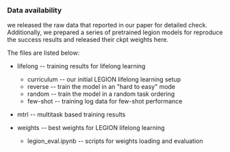 ### Data availability

we released the raw data that reported in our paper for detailed check. Additionally, we prepared a series of pretrained legion models for reproduce the success results and released their ckpt weights here.

The files are listed below:

- lifelong -- training results for lifelong learning
  - curriculum -- our initial LEGION lifelong learning setup
  - reverse -- train the model in an "hard to easy" mode
  - random -- train the model in a random task ordering
  - few-shot -- training log data for few-shot performance

- mtrl -- multitask based training results

- weights -- best weights for LEGION lifelong learning
  - legion_eval.ipynb -- scripts for weights loading and evaluation